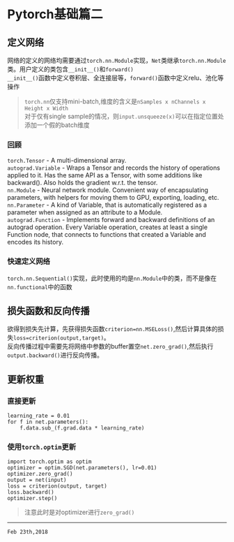 # Pytorch基础篇二
## 定义网络
网络的定义的网络均需要通过`torch.nn.Module`实现，`Net`类继承`torch.nn.Module`类。用户定义的类包含`__init__()`和`forward()`  
`__init__()`函数中定义卷积层、全连接层等，`forward()`函数中定义relu、池化等操作
>`torch.nn`仅支持mini-batch,维度的含义是`nSamples x nChannels x Height x Width`  
对于仅有single sample的情况，则`input.unsqueeze(x)`可以在指定位置处添加一个假的batch维度

### 回顾
>
`torch.Tensor` - A multi-dimensional array.  
`autograd.Variable` - Wraps a Tensor and records the history of operations applied to it. Has the same API as a Tensor, with some additions like backward(). Also holds the gradient w.r.t. the tensor.  
`nn.Module` - Neural network module. Convenient way of encapsulating parameters, with helpers for moving them to GPU, exporting, loading, etc.  
`nn.Parameter` - A kind of Variable, that is automatically registered as a parameter when assigned as an attribute to a Module.  
`autograd.Function` - Implements forward and backward definitions of an autograd operation. Every Variable operation, creates at least a single Function node, that connects to functions that created a Variable and encodes its history.

### 快速定义网络
`torch.nn.Sequential()`实现，此时使用的均是`nn.Module`中的类，而不是像在`nn.functional`中的函数
## 损失函数和反向传播
欲得到损失先计算，先获得损失函数`criterion=nn.MSELoss()`,然后计算具体的损失`loss=criterion(output,target)`。  
反向传播过程中需要先将网络中参数的buffer置空`net.zero_grad()`,然后执行`output.backward()`进行反向传播。
## 更新权重
### 直接更新
```
learning_rate = 0.01
for f in net.parameters():
    f.data.sub_(f.grad.data * learning_rate)
```
### 使用`torch.optim`更新
```
import torch.optim as optim
optimizer = optim.SGD(net.parameters(), lr=0.01)
optimizer.zero_grad()
output = net(input)
loss = criterion(output, target)
loss.backward()
optimizer.step()
```

>注意此时是对optimizer进行`zero_grad()`

---  
`Feb 23th,2018`

